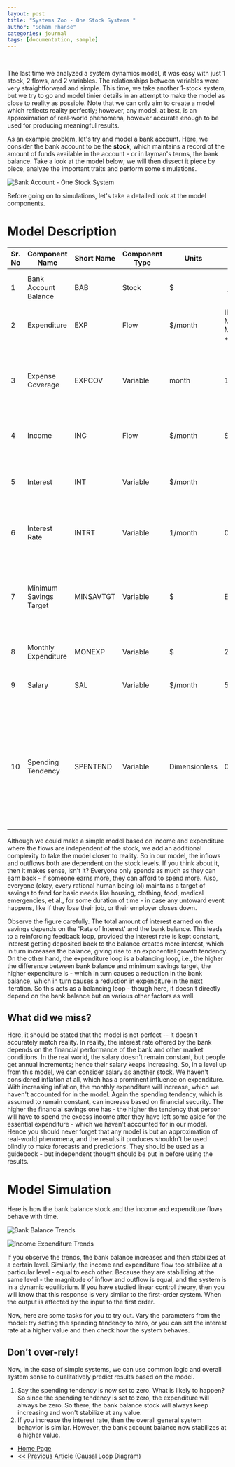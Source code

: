 ```yaml
---
layout: post
title: "Systems Zoo - One Stock Systems "
author: "Soham Phanse"
categories: journal
tags: [documentation, sample]
---
```


<script>
MathJax = {tex: {inlineMath: [['$', '$'], ['\\(', '\\)']]}, svg: {fontCache: 'global'}};
</script>
<script type="text/javascript" id="MathJax-script" async src="https://cdn.jsdelivr.net/npm/mathjax@3/es5/tex-svg.js">  </script>
<br>

The last time we analyzed a system dynamics model, it was easy with just 1 stock, 2 flows, and 2 variables. The relationships between variables were very straightforward and simple. This time, we take another 1-stock system, but we try to go and model tinier details in an attempt to make the model as close to reality as possible. Note that we can only aim to create a model which reflects reality perfectly; however, any model, at best, is an approximation of real-world phenomena, however accurate enough to be used for producing meaningful results. 

As an example problem, let's try and model a bank account. Here, we consider the bank account to be the **stock**, which maintains a record of the amount of funds available in the account - or in layman's terms, the bank balance. Take a look at the model below; we will then dissect it piece by piece, analyze the important traits and perform some simulations. 

![Bank Account - One Stock System](https://sohamphanseiitb.github.io/th-ink-in-systems/assets/img/bank_account_model.jpg)

Before going on to simulations, let's take a detailed look at the model components.

# Model Description

| Sr. No | Component Name | Short Name | Component Type | Units | Expression | Initial Value | Explanation |
| ------ | -------------- | ---------- | -------------- | ----- | ---------- | ------------- | ----------- | 
| 1 | Bank Account Balance | BAB | Stock | \$ | $$ \int(Income - Expenditure) $$ | 100 | Records the available account balance |
| 2 | Expenditure | EXP | Flow | \$/month | IF THEN ELSE ((BAB-MINSAVTGT)>0, (BAB-MINSAVTGT)XSPENTEND + MONEXP, MONEXP | NA | records monthly expenditure |
| 3 | Expense Coverage | EXPCOV | Variable | month | 12 | NA | Duration for which the current balance should suffice wrt to basic monthly expenditure|
| 4 | Income | INC | Flow | \$/month | SAL + INT | | Records monthly income from all sources |
| 5 | Interest | INT | Variable | \$/month | $$ \frac{BAB \times INTRT}{100} $$| | Registers principal interest gained from bank for savings|
| 6 | Interest Rate | INTRT | Variable | 1/month | 0.33 | | Rate of interest the bank offers for savings account |
| 7 | Minimum Savings Target | MINSAVTGT | Variable | $ | EXPCOV*MONEXP | | Minimum amount of bank balance to cover basic monthly expenditure for EXPCOV amount of duration|
| 8 | Monthly Expenditure | MONEXP | Variable | $ | 20 | | Registers monthly expenditure |
| 9 | Salary | SAL | Variable | $/month | 50 | | Registers amount of salary earned per month |
| 10 | Spending Tendency | SPENTEND | Variable | Dimensionless | 0.15 | | Records the spending tendency of the account owner - the higher the value, the higher the user's spending - this acts as a multiplier and hence is dimensionless |

Although we could make a simple model based on income and expenditure where the flows are independent of the stock, we add an additional complexity to take the model closer to reality. So in our model, the inflows and outflows both are dependent on the stock levels. If you think about it, then it makes sense, isn't it? Everyone only spends as much as they can earn back - if someone earns more, they can afford to spend more. Also, everyone (okay, every rational human being lol) maintains a target of savings to fend for basic needs like housing, clothing, food, medical emergencies, et al., for some duration of time - in case any untoward event happens, like if they lose their job, or their employer closes down. 

Observe the figure carefully. The total amount of interest earned on the savings depends on the 'Rate of Interest' and the bank balance. This leads to a reinforcing feedback loop, provided the interest rate is kept constant, interest getting deposited back to the balance creates more interest, which in turn increases the balance, giving rise to an exponential growth tendency. On the other hand, the expenditure loop is a balancing loop, i.e., the higher the difference between bank balance and minimum savings target, the higher expenditure is - which in turn causes a reduction in the bank balance, which in turn causes a reduction in expenditure in the next iteration. So this acts as a balancing loop - though here, it doesn't directly depend on the bank balance but on various other factors as well. 

## What did we miss?

Here, it should be stated that the model is not perfect -- it doesn't accurately match reality. In reality, the interest rate offered by the bank depends on the financial performance of the bank and other market conditions. In the real world, the salary doesn't remain constant, but people get annual increments; hence their salary keeps increasing. So, in a level up from this model, we can consider salary as another stock. We haven't considered inflation at all, which has a prominent influence on expenditure. With increasing inflation, the monthly expenditure will increase, which we haven't accounted for in the model. Again the spending tendency, which is assumed to remain constant, can increase based on financial security. The higher the financial savings one has - the higher the tendency that person will have to spend the excess income after they have left some aside for the essential expenditure - which we haven't accounted for in our model. Hence you should never forget that any model is but an approximation of real-world phenomena, and the results it produces shouldn't be used blindly to make forecasts and predictions. They should be used as a guidebook - but independent thought should be put in before using the results. 

# Model Simulation

Here is how the bank balance stock and the income and expenditure flows behave with time.

![Bank Balance Trends](https://sohamphanseiitb.github.io/th-ink-in-systems/assets/img/bank_acc_balance.png)

![Income Expenditure Trends](https://sohamphanseiitb.github.io/th-ink-in-systems/assets/img/income_expenditure.png)

If you observe the trends, the bank balance increases and then stabilizes at a certain level. Similarly, the income and expenditure flow too stabilize at a particular level - equal to each other. Because they are stabilizing at the same level - the magnitude of inflow and outflow is equal, and the system is in a dynamic equilibrium. If you have studied linear control theory, then you will know that this response is very similar to the first-order system. When the output is affected by the input to the first order. 

Now, here are some tasks for you to try out. Vary the parameters from the model: try setting the spending tendency to zero, or you can set the interest rate at a higher value and then check how the system behaves.

## Don't over-rely!

Now, in the case of simple systems, we can use common logic and overall system sense to qualitatively predict results based on the model. 
1. Say the spending tendency is now set to zero. What is likely to happen? So since the spending tendency is set to zero, the expenditure will always be zero. So there, the bank balance stock will always keep increasing and won't stabilize at any value.
2. If you increase the interest rate, then the overall general system behavior is similar. However, the bank account balance now stabilizes at a higher value. 



<!-- Based on the figure, we can conclude that when the ROI (Rate of Interest) and ROE(Rate of Expenditure) are equal, the stock level will be maintained at a constant rate. We explore the stock level behavior when either the ROI or ROE is zero.  When we have a zero ROE and a finite ROI, we can see exponential growth in the stock levels; thus, we can conclude that in such an event, it is the reinforcing loop that regulates the behavior of the stock level and causes such exponential growth.  Whereas in the event of zero ROI but finite ROE, we can see that the decline is very slow as compared to the earlier case, hinting that there is a balancing loop regulating the behaviour.  In the first case, more amount creates more interest, which results in more amount – inducing a coupling and eventually exponential nature.  In the second case, less amount means less expenditure which results in better retention of the available amount – displaying the balancing nature.

![Balancing and Reinforcing Feedback loops at play](https://sohamphanseiitb.github.io/Think-in-Systems/assets/system-dynamics/interest-model-2.png)

We have used the tools to simulate a system's response in different conditions. Here, being a single stock system, it was easy to calculate and get the results. Systems get complicated when there are multiple stocks, feedbacks and external factors affecting stock level and flows. -->

- [Home Page](https://sohamphanseiitb.github.io/th-ink-in-systems/about-the-author)
- [<< Previous Article (Causal Loop Diagram)](https://sohamphanseiitb.github.io/th-ink-in-systems/Causal-Loop-Diagrams)
